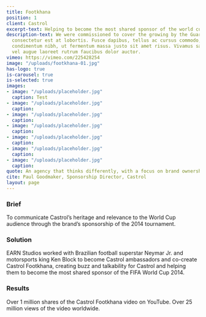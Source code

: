 ```yaml
---
title: Footkhana
position: 1
client: Castrol
excerpt-text: Helping to become the most shared sponsor of the world cup
description-text: We were commissioned to cover the growing by the Guardian sed posuere
  consectetur est at lobortis. Fusce dapibus, tellus ac cursus commodo, tortor mauris
  condimentum nibh, ut fermentum massa justo sit amet risus. Vivamus sagittis lacus
  vel augue laoreet rutrum faucibus dolor auctor.
vimeo: https://vimeo.com/225428254
image: "/uploads/footkhana-01.jpg"
has-logo: true
is-carousel: true
is-selected: true
images:
- image: "/uploads/placeholder.jpg"
  caption: Test
- image: "/uploads/placeholder.jpg"
  caption: 
- image: "/uploads/placeholder.jpg"
  caption: 
- image: "/uploads/placeholder.jpg"
  caption: 
- image: "/uploads/placeholder.jpg"
  caption: 
- image: "/uploads/placeholder.jpg"
  caption: 
- image: "/uploads/placeholder.jpg"
  caption: 
quote: An agency that thinks differently, with a focus on brand ownership where the brand’s values are at the heart of the idea
cite: Paul Goodmaker, Sponsorship Director, Castrol
layout: page
---
```


### Brief
To communicate Castrol’s heritage and relevance to the World Cup audience through the brand’s sponsorship of the 2014 tournament.

### Solution
EARN Studios worked with Brazilian football superstar Neymar Jr. and motorsports king Ken Block to become Castrol ambassadors and co-create Castrol Footkhana, creating buzz and talkability for Castrol and helping them to become the most shared sponsor of the FIFA World Cup 2014.

### Results
Over 1 million shares of the Castrol Footkhana video on YouTube. Over 25 million views of the video worldwide.